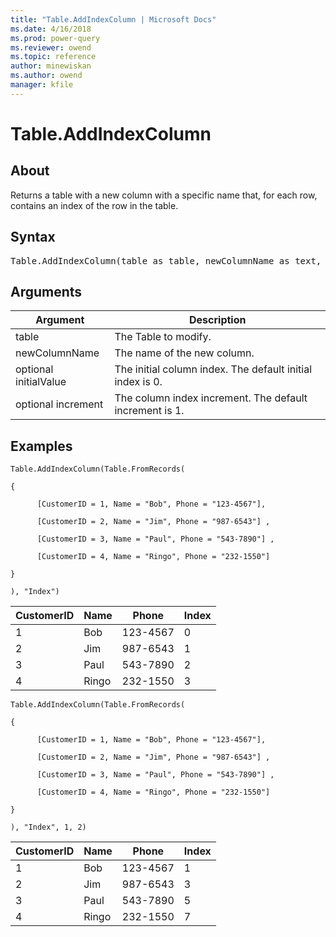 ```yaml
---
title: "Table.AddIndexColumn | Microsoft Docs"
ms.date: 4/16/2018
ms.prod: power-query
ms.reviewer: owend
ms.topic: reference
author: minewiskan
ms.author: owend
manager: kfile
---
```

# Table.AddIndexColumn

  
## About  
Returns a table with a new column with a specific name that, for each row, contains an index of the row in the table.  
  
## Syntax

<pre>
Table.AddIndexColumn(table as table, newColumnName as text, optional initialValue as nullable number, optional increment as nullable number) as table  
</pre>
  
## Arguments  
  
|Argument|Description|  
|------------|---------------|  
|table|The Table to modify.|  
|newColumnName|The name of the new column.|  
|optional initialValue|The initial column index. The default initial index is 0.|  
|optional increment|The column index increment. The default increment is 1.|  
  
## Examples  
  
```powerquery-m
Table.AddIndexColumn(Table.FromRecords(  
  
{  
  
      [CustomerID = 1, Name = "Bob", Phone = "123-4567"],  
  
      [CustomerID = 2, Name = "Jim", Phone = "987-6543"] ,  
  
      [CustomerID = 3, Name = "Paul", Phone = "543-7890"] ,  
  
      [CustomerID = 4, Name = "Ringo", Phone = "232-1550"]  
  
}  
  
), "Index")  
```  
  
|CustomerID|Name|Phone|Index|  
|--------------|--------|---------|---------|  
|1|Bob|123-4567|0|  
|2|Jim|987-6543|1|  
|3|Paul|543-7890|2|  
|4|Ringo|232-1550|3|  
  
```powerquery-m
Table.AddIndexColumn(Table.FromRecords(  
  
{  
  
      [CustomerID = 1, Name = "Bob", Phone = "123-4567"],  
  
      [CustomerID = 2, Name = "Jim", Phone = "987-6543"] ,  
  
      [CustomerID = 3, Name = "Paul", Phone = "543-7890"] ,  
  
      [CustomerID = 4, Name = "Ringo", Phone = "232-1550"]  
  
}  
  
), "Index", 1, 2)  
```  
  
|CustomerID|Name|Phone|Index|  
|--------------|--------|---------|---------|  
|1|Bob|123-4567|1|  
|2|Jim|987-6543|3|  
|3|Paul|543-7890|5|  
|4|Ringo|232-1550|7|  
  
